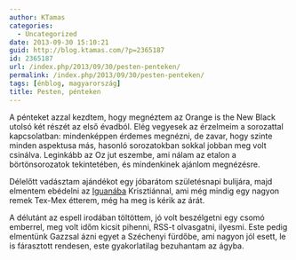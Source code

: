 ```yaml
---
author: KTamas
categories:
  - Uncategorized
date: 2013-09-30 15:10:21
guid: http://blog.ktamas.com/?p=2365187
id: 2365187
url: /index.php/2013/09/30/pesten-penteken/
permalink: /index.php/2013/09/30/pesten-penteken/
tags: [énblog, magyarország]
title: Pesten, pénteken
---
```


A pénteket azzal kezdtem, hogy megnéztem az Orange is the New Black utolsó két részét az első évadból. Elég vegyesek az érzelmeim a sorozattal kapcsolatban: mindenképpen érdemes megnézni, de zavar, hogy szinte minden aspektusa más, hasonló sorozatokban sokkal jobban meg volt csinálva. Leginkább az Oz jut eszembe, ami nálam az etalon a börtönsorozatok tekintetében, és mindenkinek ajánlom megnézésre. 

Délelőtt vadásztam ajándékot egy jóbarátom születésnapi bulijára, majd elmentem ebédelni az [Iguanába](http://iguana.hu/) Krisztiánnal, ami még mindig egy nagyon remek Tex-Mex étterem, még ha meg is kérik az árát. 

A délutánt az espell irodában töltöttem, jó volt beszélgetni egy csomó emberrel, meg volt időm kicsit pihenni, RSS-t olvasgatni, ilyesmi. Este pedig elmentünk Gazzsal ázni egyet a Széchenyi fürdőbe, ami nagyon jól esett, le is fárasztott rendesen, este gyakorlatilag bezuhantam az ágyba.
